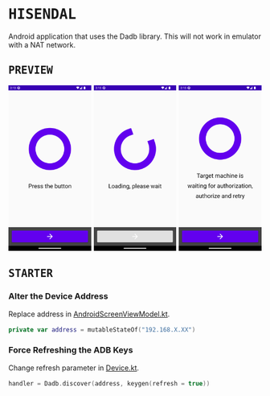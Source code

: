 <!--
<h2><samp>COVERAGE</samp></h2>
<h2><samp>DOWNLOAD</samp></h2>
<h2><samp>EXAMPLES</samp></h2>
<h2><samp>GUIDANCE</samp></h2>
<h2><samp>IGNITION</samp></h2>
<h2><samp>OVERVIEW</samp></h2>
<h2><samp>PICTURES</samp></h2>
<h2><samp>SHOWCASE</samp></h2>
<h2><samp>STARTING</samp></h2>
-->

# <samp>HISENDAL</samp>

Android application that uses the Dadb library.
This will not work in emulator with a NAT network.

## <samp>PREVIEW</samp>

<div><a href="assets/img1.png"><img src="assets/img1.png" width="32.666%"/></a><a><img src="assets/none.png" width="1%"/></a><a href="assets/img2.png"><img src="assets/img2.png" width="32.666%"/></a><a><img src="assets/none.png" width="1%"/></a><a href="assets/img3.png"><img src="assets/img3.png" width="32.666%"/></a></div>

## <samp>STARTER</samp>

### Alter the Device Address

Replace address in [AndroidScreenViewModel.kt](app/src/main/java/com/example/hisendal/AndroidScreenViewModel.kt).

```kotlin
private var address = mutableStateOf("192.168.X.XX")
```

### Force Refreshing the ADB Keys

Change refresh parameter in [Device.kt](app/src/main/java/com/example/hisendal/Device.kt).

```kotlin
handler = Dadb.discover(address, keygen(refresh = true))
```
